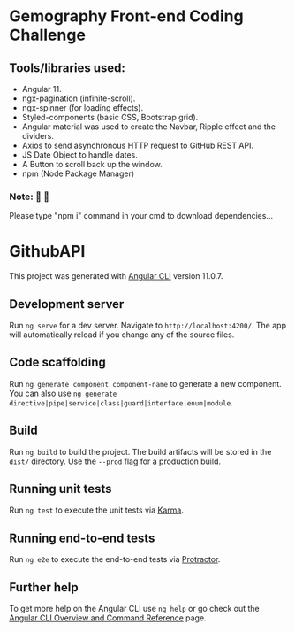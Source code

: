 # Gemography Front-end Coding Challenge
## Tools/libraries used:
- Angular 11.
- ngx-pagination (infinite-scroll).
- ngx-spinner (for loading effects).
- Styled-components (basic CSS, Bootstrap grid).
- Angular material was used to create the Navbar, Ripple effect and the dividers.
- Axios to send asynchronous HTTP request to GitHub REST API.
- JS Date Object to handle dates.
- A Button to scroll back up the window.
- npm (Node Package Manager)
### Note: 🚨 :rotating_light:
Please type "npm i" command in your cmd to download dependencies...
# GithubAPI

This project was generated with [Angular CLI](https://github.com/angular/angular-cli) version 11.0.7.

## Development server

Run `ng serve` for a dev server. Navigate to `http://localhost:4200/`. The app will automatically reload if you change any of the source files.

## Code scaffolding

Run `ng generate component component-name` to generate a new component. You can also use `ng generate directive|pipe|service|class|guard|interface|enum|module`.

## Build

Run `ng build` to build the project. The build artifacts will be stored in the `dist/` directory. Use the `--prod` flag for a production build.

## Running unit tests

Run `ng test` to execute the unit tests via [Karma](https://karma-runner.github.io).

## Running end-to-end tests

Run `ng e2e` to execute the end-to-end tests via [Protractor](http://www.protractortest.org/).

## Further help

To get more help on the Angular CLI use `ng help` or go check out the [Angular CLI Overview and Command Reference](https://angular.io/cli) page.
